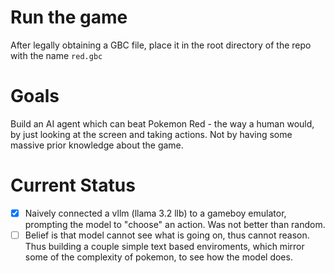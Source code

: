 # Run the game
After legally obtaining a GBC file, place it in the root directory of the repo with the name `red.gbc`

# Goals
Build an AI agent which can beat Pokemon Red - the way a human would, by just looking at the screen and taking actions. Not by having some massive prior knowledge about the game.

# Current Status
- [x] Naively connected a vllm (llama 3.2 llb) to a gameboy emulator, prompting the model to "choose" an action. Was not better than random.
- [ ] Belief is that model cannot see what is going on, thus cannot reason. Thus building a couple simple text based enviroments, which mirror some of the complexity of pokemon, to see how the model does.